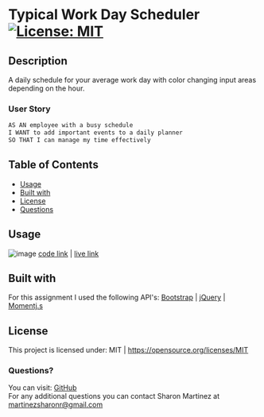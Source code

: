 # Typical Work Day Scheduler [![License: MIT](https://img.shields.io/badge/License-MIT-yellow.svg)](https://opensource.org/licenses/MIT)
  
## Description   
A daily schedule for your average work day with color changing input areas depending on the hour. 

### User Story

```md
AS AN employee with a busy schedule
I WANT to add important events to a daily planner
SO THAT I can manage my time effectively
```

  ## Table of Contents
  * [Usage](#Usage)
  * [Built with](#Built-with)
  * [License](#License)
  * [Questions](#Questions)
  

  ## Usage 
 
  ![image](https://user-images.githubusercontent.com/30086519/108946388-3294c980-7613-11eb-8a5e-32f0e24a8b85.png)
   [code link](https://github.com/Sharon1106/05Third-Party-APIs-Work-Day-Scheduler) | [live link](https://sharon1106.github.io/Typical-Work-Day-Scheduler/)
 
  
  ## Built with
  For this assignment I used the following API's: [Bootstrap](https://getbootstrap.com/) | [jQuery](https://jquery.com/) | [Momentj.s](https://momentjs.com/)

  ## License 
  This project is licensed under: MIT | https://opensource.org/licenses/MIT

  ### Questions?
  You can visit: [GitHub](https://github.com/Sharon1106)  
  For any additional questions you can contact Sharon Martinez at martinezsharonr@gmail.com
